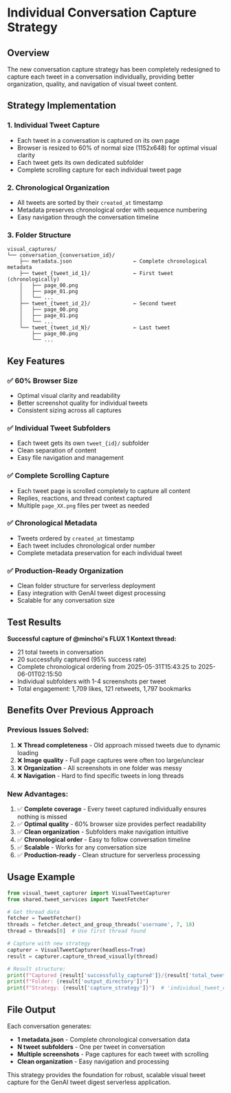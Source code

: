 # Individual Conversation Capture Strategy

## Overview

The new conversation capture strategy has been completely redesigned to capture each tweet in a conversation individually, providing better organization, quality, and navigation of visual tweet content.

## Strategy Implementation

### 1. **Individual Tweet Capture**
- Each tweet in a conversation is captured on its own page
- Browser is resized to 60% of normal size (1152x648) for optimal visual clarity
- Each tweet gets its own dedicated subfolder
- Complete scrolling capture for each individual tweet page

### 2. **Chronological Organization**
- All tweets are sorted by their `created_at` timestamp
- Metadata preserves chronological order with sequence numbering
- Easy navigation through the conversation timeline

### 3. **Folder Structure**
```
visual_captures/
└── conversation_{conversation_id}/
    ├── metadata.json                    ← Complete chronological metadata
    ├── tweet_{tweet_id_1}/              ← First tweet (chronologically)
    │   ├── page_00.png
    │   ├── page_01.png
    │   └── ...
    ├── tweet_{tweet_id_2}/              ← Second tweet
    │   ├── page_00.png
    │   ├── page_01.png
    │   └── ...
    └── tweet_{tweet_id_N}/              ← Last tweet
        ├── page_00.png
        └── ...
```

## Key Features

### ✅ **60% Browser Size**
- Optimal visual clarity and readability
- Better screenshot quality for individual tweets
- Consistent sizing across all captures

### ✅ **Individual Tweet Subfolders**
- Each tweet gets its own `tweet_{id}/` subfolder
- Clean separation of content
- Easy file navigation and management

### ✅ **Complete Scrolling Capture**
- Each tweet page is scrolled completely to capture all content
- Replies, reactions, and thread context captured
- Multiple `page_XX.png` files per tweet as needed

### ✅ **Chronological Metadata**
- Tweets ordered by `created_at` timestamp
- Each tweet includes chronological order number
- Complete metadata preservation for each individual tweet

### ✅ **Production-Ready Organization**
- Clean folder structure for serverless deployment
- Easy integration with GenAI tweet digest processing
- Scalable for any conversation size

## Test Results

**Successful capture of @minchoi's FLUX 1 Kontext thread:**
- 21 total tweets in conversation
- 20 successfully captured (95% success rate)
- Complete chronological ordering from 2025-05-31T15:43:25 to 2025-06-01T02:15:50
- Individual subfolders with 1-4 screenshots per tweet
- Total engagement: 1,709 likes, 121 retweets, 1,797 bookmarks

## Benefits Over Previous Approach

### **Previous Issues Solved:**
1. ❌ **Thread completeness** - Old approach missed tweets due to dynamic loading
2. ❌ **Image quality** - Full page captures were often too large/unclear
3. ❌ **Organization** - All screenshots in one folder was messy
4. ❌ **Navigation** - Hard to find specific tweets in long threads

### **New Advantages:**
1. ✅ **Complete coverage** - Every tweet captured individually ensures nothing is missed
2. ✅ **Optimal quality** - 60% browser size provides perfect readability
3. ✅ **Clean organization** - Subfolders make navigation intuitive
4. ✅ **Chronological order** - Easy to follow conversation timeline
5. ✅ **Scalable** - Works for any conversation size
6. ✅ **Production-ready** - Clean structure for serverless processing

## Usage Example

```python
from visual_tweet_capturer import VisualTweetCapturer
from shared.tweet_services import TweetFetcher

# Get thread data
fetcher = TweetFetcher()
threads = fetcher.detect_and_group_threads('username', 7, 10)
thread = threads[0]  # Use first thread found

# Capture with new strategy
capturer = VisualTweetCapturer(headless=True)
result = capturer.capture_thread_visually(thread)

# Result structure:
print(f"Captured {result['successfully_captured']}/{result['total_tweets_in_thread']} tweets")
print(f"Folder: {result['output_directory']}")
print(f"Strategy: {result['capture_strategy']}")  # 'individual_tweet_capture'
```

## File Output

Each conversation generates:
- **1 metadata.json** - Complete chronological conversation data
- **N tweet subfolders** - One per tweet in conversation
- **Multiple screenshots** - Page captures for each tweet with scrolling
- **Clean organization** - Easy navigation and processing

This strategy provides the foundation for robust, scalable visual tweet capture for the GenAI tweet digest serverless application. 